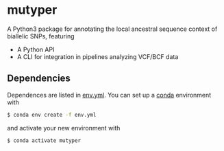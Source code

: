 mutyper
====

A Python3 package for annotating the local ancestral sequence context of biallelic SNPs, featuring

- A Python API
- A CLI for integration in pipelines analyzing VCF/BCF data


Dependencies
---

Dependences are listed in [env.yml](). You can set up a [conda](https://docs.conda.io/en/latest/) environment with
```bash
$ conda env create -f env.yml
```
and activate your new environment with
```bash
$ conda activate mutyper
```
